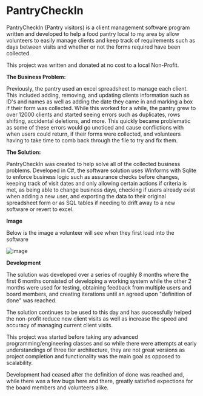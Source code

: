 # PantryCheckIn

PantryCheckIn (Pantry visitors) is a client management software program written and developed to help a food pantry local to my area by allow volunteers to easily manage clients and keep track of requirements such as days between visits and whether or not the forms required have been collected.

This project was written and donated at no cost to a local Non-Profit. 

**The Business Problem:**

Previously, the pantry used an excel spreadsheet to manage each client. This included adding, removing, and updating clients information such as ID's and names as well as adding the date they came in and marking a box if their form was collected.
While this worked for a while, the pantry grew to over 12000 clients and started seeing errors such as duplicates, rows shifting, accidental deletions, and more. This quickly became problematic as some of these errors would go unoticed and cause conflictions with when users could return, if their forms were collected, and volunteers having to take time to 
comb back through the file to try and fix them.

**The Solution:**

PantryCheckIn was created to help solve all of the collected business problems. Developed in C#, the software solution uses Winforms with Sqlite to enforce business logic such as assurance checks before changes, keeping track of visit dates and only allowing certain actions if criteria is met, as being able to change business days, checking if users already exist when adding a new user, and exporting the data to their original spreadsheet form or as SQL tables if needing to drift away to a new software or revert to excel.

**Image**

Below is the image a volunteer will see when they first load into the software 

![image](https://user-images.githubusercontent.com/76855046/231010338-760fe6e2-21c3-4e27-9d9f-b4511ad02602.png)

**Development**

The solution was developed over a series of roughly 8 months where the first 6 months consisted of developing a working system while the other 2 months were used for testing, obtaining feedback from multiple users and board members, and creating iterations until an agreed upon "definition of done" was reached. 

The solution continues to be used to this day and has successfully helped the non-profit reduce new client visits as well as increase the speed and accuracy of managing current client visits. 

This project was started before taking any advanced programming/engineering classes and so while there were attempts at early understandings of three tier architecture, they are not great versions as project completion and functionality was the main goal as opposed to scalability.

Development had ceased after the definition of done was reached and, while there was a few bugs here and there, greatly satisfied expections for the board members and volunteers alike.
